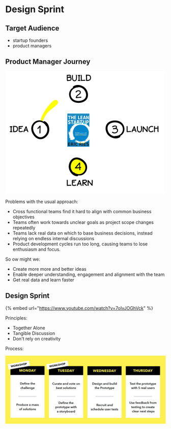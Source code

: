 # Design Sprint

## Target Audience

* startup founders
* product managers

## Product Manager Journey

![](../.gitbook/assets/1_on4f6ypmj4gpq95vvyvfrw.gif)

Problems with the usual approach:

* Cross functional teams find it hard to align with common business objectives
* Teams often work towards unclear goals as project scope changes repeatedly
* Teams lack real data on which to base business decisions, instead relying on endless internal discussions
* Product development cycles run too long, causing teams to lose enthusiasm and focus.

So ow might we:

* Create more more and better ideas
* Enable deeper understanding, engagement and alignment with the team
* Get real data and learn faster

## Design Sprint

{% embed url="https://www.youtube.com/watch?v=7oIvJOGhVck" %}

Principles:

* Together Alone
* Tangible Discussion
* Don't rely on creativity

Process:

![](../.gitbook/assets/image%20%2822%29.png)

